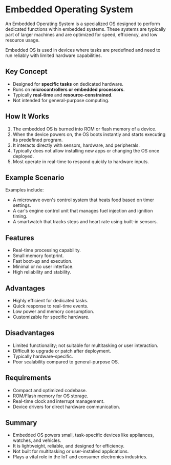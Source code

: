 # Embedded Operating System

An Embedded Operating System is a specialized OS designed to perform dedicated functions within embedded systems. These systems are typically part of larger machines and are optimized for speed, efficiency, and low resource usage.

Embedded OS is used in devices where tasks are predefined and need to run reliably with limited hardware capabilities.

## Key Concept

- Designed for **specific tasks** on dedicated hardware.
- Runs on **microcontrollers or embedded processors**.
- Typically **real-time** and **resource-constrained**.
- Not intended for general-purpose computing.

## How It Works

1. The embedded OS is burned into ROM or flash memory of a device.
2. When the device powers on, the OS boots instantly and starts executing its predefined program.
3. It interacts directly with sensors, hardware, and peripherals.
4. Typically does not allow installing new apps or changing the OS once deployed.
5. Most operate in real-time to respond quickly to hardware inputs.

## Example Scenario

Examples include:
- A microwave oven's control system that heats food based on timer settings.
- A car's engine control unit that manages fuel injection and ignition timing.
- A smartwatch that tracks steps and heart rate using built-in sensors.

## Features

- Real-time processing capability.
- Small memory footprint.
- Fast boot-up and execution.
- Minimal or no user interface.
- High reliability and stability.

## Advantages

- Highly efficient for dedicated tasks.
- Quick response to real-time events.
- Low power and memory consumption.
- Customizable for specific hardware.

## Disadvantages

- Limited functionality; not suitable for multitasking or user interaction.
- Difficult to upgrade or patch after deployment.
- Typically hardware-specific.
- Poor scalability compared to general-purpose OS.

## Requirements

- Compact and optimized codebase.
- ROM/Flash memory for OS storage.
- Real-time clock and interrupt management.
- Device drivers for direct hardware communication.

## Summary

- Embedded OS powers small, task-specific devices like appliances, watches, and vehicles.
- It is lightweight, reliable, and designed for efficiency.
- Not built for multitasking or user-installed applications.
- Plays a vital role in the IoT and consumer electronics industries.